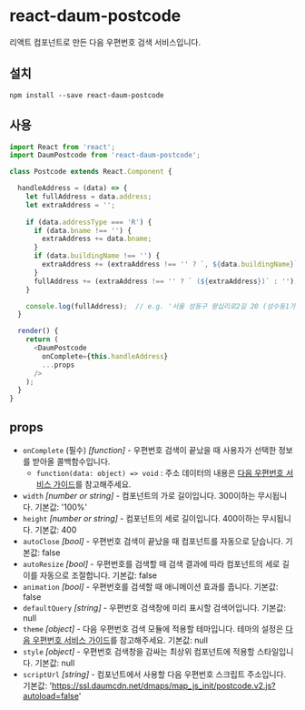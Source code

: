 # react-daum-postcode

리액트 컴포넌트로 만든 다음 우편번호 검색 서비스입니다.

## 설치

```shell
npm install --save react-daum-postcode
```

## 사용

```javascript
import React from 'react';
import DaumPostcode from 'react-daum-postcode';

class Postcode extends React.Component {

  handleAddress = (data) => {
    let fullAddress = data.address;
    let extraAddress = ''; 
    
    if (data.addressType === 'R') {
      if (data.bname !== '') {
        extraAddress += data.bname;
      }
      if (data.buildingName !== '') {
        extraAddress += (extraAddress !== '' ? `, ${data.buildingName}` : data.buildingName);
      }
      fullAddress += (extraAddress !== '' ? ` (${extraAddress})` : '');
    }

    console.log(fullAddress);  // e.g. '서울 성동구 왕십리로2길 20 (성수동1가)'
  }

  render() {
    return (
      <DaumPostcode
        onComplete={this.handleAddress}
        ...props
      />
    );
  }
}
```

## props

- `onComplete` (필수) _[function]_ - 우편번호 검색이 끝났을 때 사용자가 선택한 정보를 받아올 콜백함수입니다.
  - `function(data: object) => void` : 주소 데이터의 내용은 [다음 우편번호 서비스 가이드](http://postcode.map.daum.net/guide)를 참고해주세요.
- `width` _[number or string]_ - 컴포넌트의 가로 길이입니다. 300이하는 무시됩니다. 기본값: '100%'
- `height` _[number or string]_ - 컴포넌트의 세로 길이입니다. 400이하는 무시됩니다. 기본값: 400
- `autoClose` _[bool]_ - 우편번호 검색이 끝났을 때 컴포넌트를 자동으로 닫습니다. 기본값: false
- `autoResize` _[bool]_ - 우편번호를 검색할 때 검색 결과에 따라 컴포넌트의 세로 길이를 자동으로 조절합니다. 기본값: false
- `animation` _[bool]_ - 우편번호를 검색할 때 애니메이션 효과를 줍니다. 기본값: false
- `defaultQuery` _[string]_ - 우편번호 검색창에 미리 표시할 검색어입니다. 기본값: null
- `theme` _[object]_ - 다음 우편번호 검색 모듈에 적용할 테마입니다. 테마의 설정은 [다음 우편번호 서비스 가이드](http://postcode.map.daum.net/guide)를 참고해주세요. 기본값: null
- `style` _[object]_ - 우편번호 검색창을 감싸는 최상위 컴포넌트에 적용할 스타일입니다. 기본값: null
- `scriptUrl` _[string]_ - 컴포넌트에서 사용할 다음 우편번호 스크립트 주소입니다. 기본값: 'https://ssl.daumcdn.net/dmaps/map_js_init/postcode.v2.js?autoload=false'
